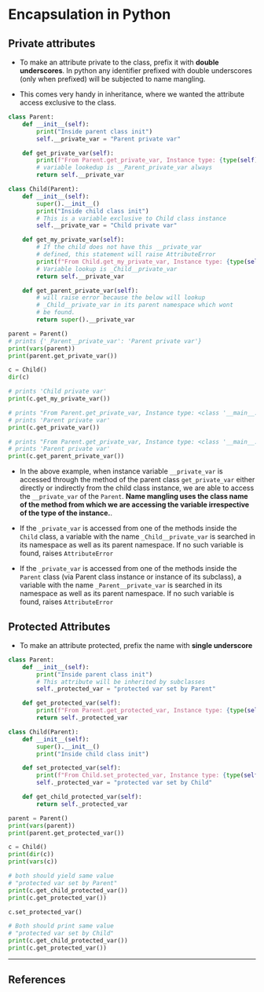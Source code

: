 # Encapsulation in Python

## Private attributes

* To make an attribute private to the class, prefix it with **double underscores**. In python any identifier prefixed with double underscores (only when prefixed) will be subjected to name mangling.

* This comes very handy in inheritance, where we wanted the attribute access exclusive to the class.

```Python
class Parent:
    def __init__(self):
        print("Inside parent class init")
        self.__private_var = "Parent private var"

    def get_private_var(self):
        print(f"From Parent.get_private_var, Instance type: {type(self)}")
        # variable lookedup is __Parent_private_var always
        return self.__private_var

class Child(Parent):
    def __init__(self):
        super().__init__()
        print("Inside child class init")
        # This is a variable exclusive to Child class instance
        self.__private_var = "Child private var"

    def get_my_private_var(self):
        # If the child does not have this __private_var
        # defined, this statement will raise AttributeError
        print(f"From Child.get_my_private_var, Instance type: {type(self)}")
        # Variable lookup is _Child__private_var
        return self.__private_var

    def get_parent_private_var(self):
        # will raise error because the below will lookup
        # _Child__private_var in its parent namespace which wont
        # be found.
        return super().__private_var

parent = Parent()
# prints {'_Parent__private_var': 'Parent private var'}
print(vars(parent))
print(parent.get_private_var())

c = Child()
dir(c)

# prints 'Child private var'
print(c.get_my_private_var())

# prints "From Parent.get_private_var, Instance type: <class '__main__.Child'>"
# prints 'Parent private var'
print(c.get_private_var())

# prints "From Parent.get_private_var, Instance type: <class '__main__.Child'>"
# prints 'Parent private var'
print(c.get_parent_private_var())
```

* In the above example, when instance variable `__private_var` is accessed through the method of the parent class `get_private_var` either directly or indirectly from the child class instance, we are able to access the `__private_var` of the `Parent`. **Name mangling uses the class name of the method from which we are accessing the variable irrespective of the type of the instance.**.

* If the `_private_var` is accessed from one of the methods inside the `Child` class, a variable with the name `_Child__private_var` is searched in its namespace as well as its parent namespace. If no such variable is found, raises `AttributeError`
* If the `_private_var` is accessed from one of the methods inside the `Parent` class (via Parent class instance or instance of its subclass), a variable with the name `_Parent__private_var` is searched in its namespace as well as its parent namespace. If no such variable is found, raises `AttributeError`

## Protected Attributes

* To make an attribute protected, prefix the name with **single underscore**

```Python
class Parent:
    def __init__(self):
        print("Inside parent class init")
        # This attribute will be inherited by subclasses
        self._protected_var = "protected var set by Parent"

    def get_protected_var(self):
        print(f"From Parent.get_protected_var, Instance type: {type(self)}")
        return self._protected_var

class Child(Parent):
    def __init__(self):
        super().__init__()
        print("Inside child class init")

    def set_protected_var(self):
        print(f"From Child.set_protected_var, Instance type: {type(self)}")
        self._protected_var = "protected var set by Child"

    def get_child_protected_var(self):
        return self._protected_var

parent = Parent()
print(vars(parent))
print(parent.get_protected_var())

c = Child()
print(dir(c))
print(vars(c))

# both should yield same value
# "protected var set by Parent"
print(c.get_child_protected_var())
print(c.get_protected_var())

c.set_protected_var()

# Both should print same value
# "protected var set by Child"
print(c.get_child_protected_var())
print(c.get_protected_var())
```

---

## References
